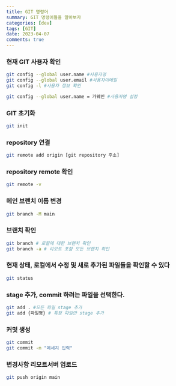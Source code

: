```yaml
---
title: GIT 명령어
summary: GIT 명령어들을 알아보자
categories: [dev]
tags: [GIT]
date: 2023-04-07
comments: true
---
```




### 현재 GIT 사용자 확인

```bash	
git config --global user.name #사용자명
git config --global user.email #사용자이메일
git config -l #사용자 정보 확인

git config --global user.name = 가웨인 #사용자명 설정
```



### GIT 초기화

```bash
git init
```



### repository 연결

```bash
git remote add origin [git repository 주소]
```

### repository remote 확인
```bash
git remote -v
```

### 메인 브랜치 이름 변경

```bash
git branch -M main
```



### 브랜치 확인
```bash
git branch # 로컬에 대한 브랜치 확인
git branch -a # 리모트 포함 모든 브랜치 확인
```



### 현재 상태, 로컬에서 수정 및 새로 추가된 파일들을 확인할 수 있다

```bash
git status
```



### stage 추가, commit 하려는 파일을 선택한다.

```bash
git add . #모든 파일 stage 추가
git add {파일명} # 특정 파일만 stage 추가
```



### 커밋 생성

```bash
git commit
git commit -m "메세지 입력"
```



### 변경사항 리모트서버 업로드

```bash
git push origin main
```